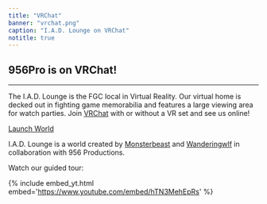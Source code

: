 ```yaml
---
title: "VRChat"
banner: "vrchat.png"
caption: "I.A.D. Lounge on VRChat"
notitle: true
---
```

## 956Pro is on VRChat!
----
The I.A.D. Lounge is the FGC local in Virtual Reality. Our virtual home is decked out in fighting game memorabilia and features a large viewing area for watch parties. Join [VRChat](https://hello.vrchat.com/) with or without a VR set and see us online!

<a class="btn btn-primary" href="https://vrch.at/t7tw323m">Launch World</a>

I.A.D. Lounge is a world created by [Monsterbeast](https://twitter.com/Monster04267171) and [Wanderingwlf](https://twitter.com/WanderingWlf) in collaboration with 956 Productions.

Watch our guided tour:

{% include embed_yt.html embed='https://www.youtube.com/embed/hTN3MehEpRs' %}